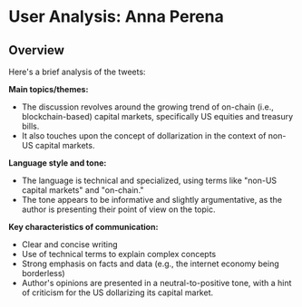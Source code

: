 # User Analysis: Anna Perena

## Overview

Here's a brief analysis of the tweets:

**Main topics/themes:**

* The discussion revolves around the growing trend of on-chain (i.e., blockchain-based) capital markets, specifically US equities and treasury bills.
* It also touches upon the concept of dollarization in the context of non-US capital markets.

**Language style and tone:**

* The language is technical and specialized, using terms like "non-US capital markets" and "on-chain."
* The tone appears to be informative and slightly argumentative, as the author is presenting their point of view on the topic.

**Key characteristics of communication:**

* Clear and concise writing
* Use of technical terms to explain complex concepts
* Strong emphasis on facts and data (e.g., the internet economy being borderless)
* Author's opinions are presented in a neutral-to-positive tone, with a hint of criticism for the US dollarizing its capital market.